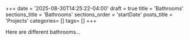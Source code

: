 +++
date = '2025-08-30T14:25:22-04:00'
draft = true
title = 'Bathrooms'
sections_title = 'Bathrooms'
sections_order = 'startDate'
posts_title = 'Projects'
categories= []
tags= []
+++

Here are different bathrooms...
